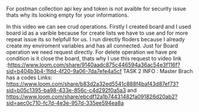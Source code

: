 For postman collection api key and token is not avaible for security issue thats why its looking empty for your informations.

In this video we can see crud operations.
Firstly I created board and I used board id as a varible because for create lists we have to use and for more repeat issue its so helpfull for us.
I run directly floders because I already create my enviroment variables and has all connected.
Just for Board operation we need request directly.
For delete operation we have pre condition is it close the board, thats why I use this request to 
video link :https://www.loom.com/share/9140aadc875c446594a36ac54e3f116f?sid=b404b3b4-1fdd-4f20-9a06-7da7efe4a5cf
TASK 2
INFO : Master Brach has a codes 
Links: https://www.loom.com/share/b83d2a32ed5541c888f4baf43d87ef73?sid=b05c1395-ba98-433e-856c-c4d292f0a5a3 and https://www.loom.com/share/ebcdf12a1b74431482fa091826d20ab2?sid=aec0c710-fc7d-4e3e-957d-335ee594ea8a

